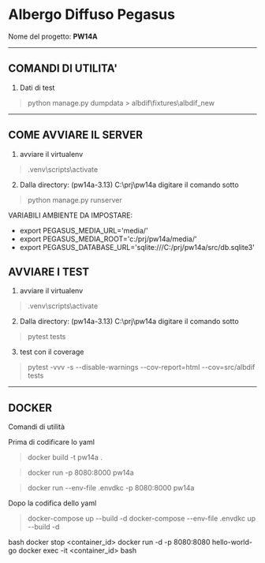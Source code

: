 # Albergo Diffuso Pegasus

Nome del progetto: **PW14A** 

---

## COMANDI DI UTILITA'

1. Dati di test
> python manage.py dumpdata > albdif\fixtures\albdif_new

---

## COME AVVIARE IL SERVER

1. avviare il virtualenv
> .venv\scripts\activate
2. Dalla directory: (pw14a-3.13) C:\prj\pw14a digitare il comando sotto
>python manage.py runserver

VARIABILI AMBIENTE DA IMPOSTARE:
- export PEGASUS_MEDIA_URL='media/'
- export PEGASUS_MEDIA_ROOT='c:/prj/pw14a/media/'
- export PEGASUS_DATABASE_URL='sqlite:///C:/prj/pw14a/src/db.sqlite3'

## AVVIARE I TEST

1. avviare il virtualenv
> .venv\scripts\activate
2. Dalla directory: (pw14a-3.13) C:\prj\pw14a digitare il comando sotto
> pytest tests
3. test con il coverage
> pytest -vvv -s --disable-warnings --cov-report=html --cov=src/albdif tests

---

## DOCKER

Comandi di utilità

Prima di codificare lo yaml
> docker build -t pw14a .

> docker run -p 8080:8000 pw14a

> docker run --env-file .envdkc -p 8080:8000 pw14a

Dopo la codifica dello yaml
> docker-compose up --build -d
> docker-compose --env-file .envdkc up --build -d

bash
docker stop <container_id>
docker run -d -p 8080:8080 hello-world-go
docker exec -it <container_id> bash
 